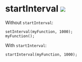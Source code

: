 startInterval [![](https://travis-ci.org/EvanHahn/startInterval.png?branch=master)](https://travis-ci.org/EvanHahn/startInterval)
=============

Without `startInterval`:

    setInterval(myFunction, 1000);
    myFunction();

With `startInterval`:

    startInterval(myFunction, 1000);
